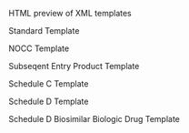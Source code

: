 HTML preview of XML templates

Standard Template

NOCC Template

Subseqent Entry Product Template

Schedule C Template

Schedule D Template

Schedule D Biosimilar Biologic Drug Template

